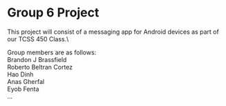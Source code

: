 # Group 6 Project
 
This project will consist of a messaging app for Android devices as part of our TCSS 450 Class.\

Group members are as follows:\
Brandon J Brassfield\
Roberto Beltran Cortez\
Hao Dinh\
Anas Gherfal\
Eyob Fenta\
...
